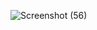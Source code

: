 ![Screenshot (56)](https://github.com/Ryvqi/UCP1_20220140169_D/assets/127088999/ecd982ff-e308-44b9-80a5-9e907bcb87ec)
